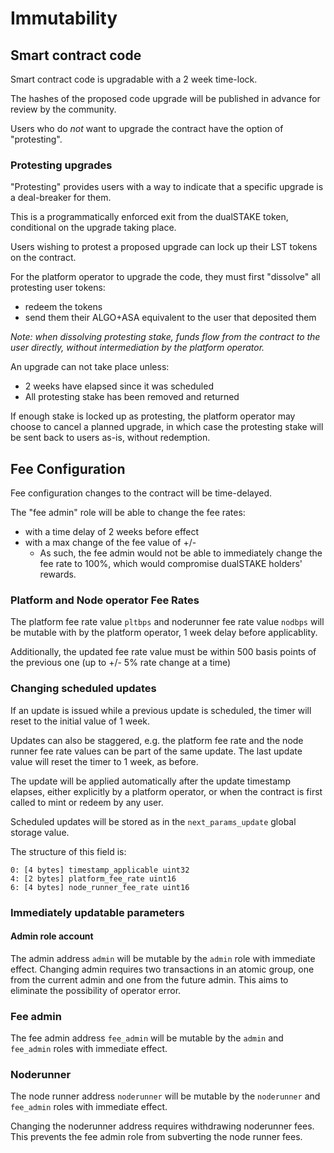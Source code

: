 # Immutability

## Smart contract code

Smart contract code is upgradable with a 2 week time-lock.

The hashes of the proposed code upgrade will be published in advance for review by the community.

Users who do _not_ want to upgrade the contract have the option of "protesting".

### Protesting upgrades

"Protesting" provides users with a way to indicate that a specific upgrade is a deal-breaker for them.

This is a programmatically enforced exit from the dualSTAKE token, conditional on the upgrade taking place. 

Users wishing to protest a proposed upgrade can lock up their LST tokens on the contract.

For the platform operator to upgrade the code, they must first "dissolve" all protesting user tokens:

- redeem the tokens
- send them their ALGO+ASA equivalent to the user that deposited them

_Note: when dissolving protesting stake, funds flow from the contract to the user directly, without intermediation by the platform operator._

An upgrade can not take place unless:

- 2 weeks have elapsed since it was scheduled
- All protesting stake has been removed and returned

If enough stake is locked up as protesting, the platform operator may choose to cancel a planned upgrade, in which case the protesting stake will be sent back to users as-is, without redemption.

## Fee Configuration

Fee configuration changes to the contract will be time-delayed.

The "fee admin" role will be able to change the fee rates:

- with a time delay of 2 weeks before effect
- with a max change of the fee value of +/- 
  - As such, the fee admin would not be able to immediately change the fee rate to 100%, which would compromise dualSTAKE holders' rewards.

### Platform and Node operator Fee Rates

The platform fee rate value `pltbps` and noderunner fee rate value `nodbps` will be mutable with by the platform operator, 1 week delay before applicablity.

Additionally, the updated fee rate value must be within 500 basis points of the previous one (up to +/- 5% rate change at a time)

### Changing scheduled updates

If an update is issued while a previous update is scheduled, the timer will reset to the initial value of 1 week.

Updates can also be staggered, e.g. the platform fee rate and the node runner fee rate values can be part of the same update. The last update value will reset the timer to 1 week, as before.

The update will be applied automatically after the update timestamp elapses, either explicitly by a platform operator, or when the contract is first called to mint or redeem by any user.

Scheduled updates will be stored as in the `next_params_update` global storage value.

The structure of this field is:

```
0: [4 bytes] timestamp_applicable uint32
4: [2 bytes] platform_fee_rate uint16
6: [4 bytes] node_runner_fee_rate uint16
```
### Immediately updatable parameters

#### Admin role account

The admin address `admin` will be mutable by the `admin` role with immediate effect. Changing admin requires two transactions in an atomic group, one from the current admin and one from the future admin. This aims to eliminate the possibility of operator error.

### Fee admin

The fee admin address `fee_admin` will be mutable by the `admin` and `fee_admin` roles with immediate effect.

### Noderunner

The node runner address `noderunner` will be mutable by the `noderunner` and `fee_admin` roles with immediate effect.

Changing the noderunner address requires withdrawing noderunner fees. This prevents the fee admin role from subverting the node runner fees.

